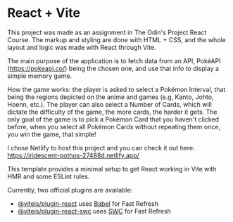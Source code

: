 # React + Vite

This project was made as an assignment in The Odin's Project React Course. The markup and styling are done with HTML + CSS, and the whole layout and logic was made with React through Vite.

The main purpose of the application is to fetch data from an API, PokéAPI (https://pokeapi.co/) being the chosen one, and use that info to display a simple memory game.

How the game works: the player is asked to select a Pokémon Interval, that being the regions depicted on the anime and games (e.g, Kanto, Johto, Hoenn, etc.). The player can also select a Number of Cards, which will dictate the difficulty of the game, the more cards, the harder it gets.
The only goal of the game is to pick a Pokémon Card that you haven't clicked before, when you select all Pokémon Cards without repeating them once, you win the game, that simple!

I chose Netlify to host this project and you can check it out here: https://iridescent-pothos-27488d.netlify.app/

This template provides a minimal setup to get React working in Vite with HMR and some ESLint rules.

Currently, two official plugins are available:

- [@vitejs/plugin-react](https://github.com/vitejs/vite-plugin-react/blob/main/packages/plugin-react/README.md) uses [Babel](https://babeljs.io/) for Fast Refresh
- [@vitejs/plugin-react-swc](https://github.com/vitejs/vite-plugin-react-swc) uses [SWC](https://swc.rs/) for Fast Refresh
